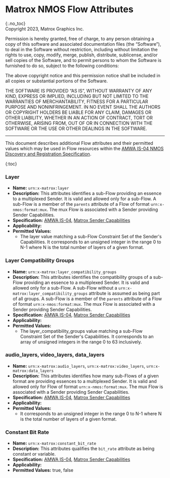 # Matrox NMOS Flow Attributes
{:.no_toc}  
Copyright 2023, Matrox Graphics Inc.

Permission is hereby granted, free of charge, to any person obtaining a copy of this software and associated documentation files (the “Software”), to deal in the Software without restriction, including without limitation the rights to use, copy, modify, merge, publish, distribute, sublicense, and/or sell copies of the Software, and to permit persons to whom the Software is furnished to do so, subject to the following conditions:

The above copyright notice and this permission notice shall be included in all copies or substantial portions of the Software.

THE SOFTWARE IS PROVIDED “AS IS”, WITHOUT WARRANTY OF ANY KIND, EXPRESS OR IMPLIED, INCLUDING BUT NOT LIMITED TO THE WARRANTIES OF MERCHANTABILITY, FITNESS FOR A PARTICULAR PURPOSE AND NONINFRINGEMENT. IN NO EVENT SHALL THE AUTHORS OR COPYRIGHT HOLDERS BE LIABLE FOR ANY CLAIM, DAMAGES OR OTHER LIABILITY, WHETHER IN AN ACTION OF CONTRACT, TORT OR OTHERWISE, ARISING FROM, OUT OF OR IN CONNECTION WITH THE SOFTWARE OR THE USE OR OTHER DEALINGS IN THE SOFTWARE.
  
---
  
This document describes additional Flow attributes and their permitted values which may be used in Flow resources within the [AMWA IS-04 NMOS Discovery and Registration Specification](https://specs.amwa.tv/is-04).

{:toc}

### Layer
- **Name:** `urn:x-matrox:layer`
- **Description:** This attributes identifies a sub-Flow providing an essence to a multiplexed Sender. It is valid and allowed only for a sub-Flow. A sub-Flow is a member of the `parents` attribute of a Flow of format `urn:x-nmos:format:mux`. The mux Flow is associated with a Sender providing Sender Capabilities.
- **Specification:** [AMWA IS-04](https://specs.amwa.tv/IS-04/v1.3), [Matrox Sender Capabilities](https://github.com/alabou/NMOS-MatroxOnly/blob/main/SenderCapabilities.md)
- **Applicability:** 
- **Permitted Values:**
  - The layer value matching a sub-Flow Constraint Set of the Sender's Capabilities. It corresponds to an unsigned integer in the range 0 to N-1 where N is the total number of layers of a given format.

### Layer Compatibility Groups
- **Name:** `urn:x-matrox:layer_compatibility_groups`
- **Description:** This attributes identifies the compatibility groups of a sub-Flow providing an essence to a multiplexed Sender. It is valid and allowed only for a sub-Flow. A sub-Flow without a `urn:x-matrox:layer_compatibility_groups` attribute is assumed as being part of all groups. A sub-Flow is a member of the `parents` attribute of a Flow of format `urn:x-nmos:format:mux`. The mux Flow is associated with a Sender providing Sender Capabilities. 
- **Specification:** [AMWA IS-04](https://specs.amwa.tv/IS-04/v1.3), [Matrox Sender Capabilities](https://github.com/alabou/NMOS-MatroxOnly/blob/main/SenderCapabilities.md)
- **Applicability:** 
- **Permitted Values:**
  - The layer_compatibility_groups value matching a sub-Flow Constraint Set of the Sender's Capabilities. It corresponds to an array of unsigned integers in the range 0 to 63 inclusively.

### audio_layers, video_layers, data_layers
- **Name:** `urn:x-matrox:audio_layers`, `urn:x-matrox:video_layers`, `urn:x-matrox:data_layers`
- **Description:** This attributes identifies how many sub-Flows of a given format are providing essences to a multiplexed Sender. It is valid and allowed only for Flow of format `urn:x-nmos:format:mux`. The mux Flow is associated with a Sender providing Sender Capabilities.
- **Specification:** [AMWA IS-04](https://specs.amwa.tv/IS-04/v1.3), [Matrox Sender Capabilities](https://github.com/alabou/NMOS-MatroxOnly/blob/main/SenderCapabilities.md)
- **Applicability:** 
- **Permitted Values:**
  - It corresponds to an unsigned integer in the range 0 to N-1 where N is the total number of layers of a given format.

### Constant Bit Rate
- **Name:** `urn:x-matrox:constant_bit_rate`
- **Description:** This attributes qualifies the `bit_rate` attribute as being constant or variable.
- **Specification:** [AMWA IS-04](https://specs.amwa.tv/IS-04/v1.3), [Matrox Sender Capabilities](https://github.com/alabou/NMOS-MatroxOnly/blob/main/SenderCapabilities.md)
- **Applicability:** 
- **Permitted Values:** true, false
